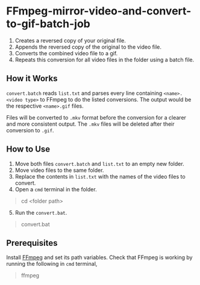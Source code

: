 # FFmpeg-mirror-video-and-convert-to-gif-batch-job
1. Creates a reversed copy of your original file.
2. Appends the reversed copy of the original to the video file.
3. Converts the combined video file to a gif.
4. Repeats this conversion for all video files in the folder using a batch file.

## How it Works
`convert.batch` reads `list.txt` and parses every line containing `<name>.<video type>` to FFmpeg to do the listed conversions.
The output would be the respective `<name>.gif` files. 

Files will be converted to `.mkv` format before the conversion for a clearer and more consistent output.
The `.mkv` files will be deleted after their conversion to `.gif`.

## How to Use
1. Move both files `convert.batch` and `list.txt` to an empty new folder.
2. Move video files to the same folder.
3. Replace the contents in `list.txt` with the names of the video files to convert.
4. Open a `cmd` terminal in the folder.
  >cd \<folder path\>
5. Run the `convert.bat`.
  >convert.bat

## Prerequisites
Install [FFmpeg](https://ffmpeg.org/download.html "Download FFmpeg") and set its path variables. Check that FFmpeg is working by running the following in `cmd` terminal,
  >ffmpeg
